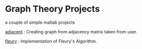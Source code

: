 # Graph Theory Projects
a couple of simple matlab projects

[adjacent](https://github.com/maryamamman/matlab/blob/984c9107dfa05273e590e6bbad63cf868e880563/adjacent.m) : Creating graph from adjacency matrix taken from user.

[fleury](https://github.com/maryamamman/matlab/blob/984c9107dfa05273e590e6bbad63cf868e880563/fleury.m) : Implementation of Fleury's Algorithm.
